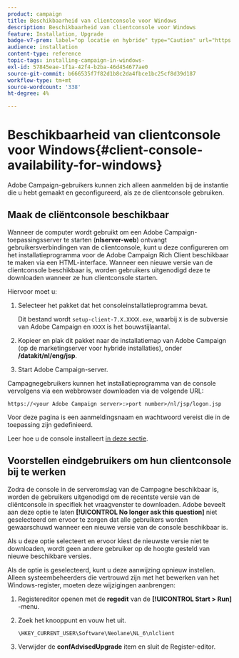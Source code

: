 ```yaml
---
product: campaign
title: Beschikbaarheid van clientconsole voor Windows
description: Beschikbaarheid van clientconsole voor Windows
feature: Installation, Upgrade
badge-v7-prem: label="op locatie en hybride" type="Caution" url="https://experienceleague.adobe.com/docs/campaign-classic/using/installing-campaign-classic/architecture-and-hosting-models/hosting-models-lp/hosting-models.html?lang=nl" tooltip="Alleen van toepassing op on-premise en hybride implementaties"
audience: installation
content-type: reference
topic-tags: installing-campaign-in-windows-
exl-id: 57845eae-1f1a-42f4-b2ba-46d454677ae0
source-git-commit: b666535f7f82d1b8c2da4fbce1bc25cf8d39d187
workflow-type: tm+mt
source-wordcount: '338'
ht-degree: 4%

---
```


# Beschikbaarheid van clientconsole voor Windows{#client-console-availability-for-windows}



Adobe Campaign-gebruikers kunnen zich alleen aanmelden bij de instantie die u hebt gemaakt en geconfigureerd, als ze de clientconsole gebruiken.

## Maak de cliëntconsole beschikbaar

Wanneer de computer wordt gebruikt om een Adobe Campaign-toepassingsserver te starten (**nlserver-web**) ontvangt gebruikersverbindingen van de clientconsole, kunt u deze configureren om het installatieprogramma voor de Adobe Campaign Rich Client beschikbaar te maken via een HTML-interface. Wanneer een nieuwe versie van de clientconsole beschikbaar is, worden gebruikers uitgenodigd deze te downloaden wanneer ze hun clientconsole starten.

Hiervoor moet u:

1. Selecteer het pakket dat het consoleinstallatieprogramma bevat.

   Dit bestand wordt `setup-client-7.X.XXXX.exe`, waarbij `X` is de subversie van Adobe Campaign en `XXXX` is het bouwstijlaantal.

1. Kopieer en plak dit pakket naar de installatiemap van Adobe Campaign (op de marketingserver voor hybride installaties), onder **/datakit/nl/eng/jsp**.
1. Start Adobe Campaign-server.

Campagnegebruikers kunnen het installatieprogramma van de console vervolgens via een webbrowser downloaden via de volgende URL:

```
https://<your Adobe Campaign server>:>port number>/nl/jsp/logon.jsp
```

Voor deze pagina is een aanmeldingsnaam en wachtwoord vereist die in de toepassing zijn gedefinieerd.

Leer hoe u de console installeert [in deze sectie](../../installation/using/installing-the-client-console.md).

## Voorstellen eindgebruikers om hun clientconsole bij te werken

Zodra de console in de serveromslag van de Campagne beschikbaar is, worden de gebruikers uitgenodigd om de recentste versie van de cliëntconsole in specifiek het vraagvenster te downloaden. Adobe beveelt aan deze optie te laten **[!UICONTROL No longer ask this question]** niet geselecteerd om ervoor te zorgen dat alle gebruikers worden gewaarschuwd wanneer een nieuwe versie van de console beschikbaar is.

Als u deze optie selecteert en ervoor kiest de nieuwste versie niet te downloaden, wordt geen andere gebruiker op de hoogte gesteld van nieuwe beschikbare versies.

Als de optie is geselecteerd, kunt u deze aanwijzing opnieuw instellen. Alleen systeembeheerders die vertrouwd zijn met het bewerken van het Windows-register, moeten deze wijzigingen aanbrengen:

1. Registereditor openen met de **regedit** van de **[!UICONTROL Start > Run]** -menu.
1. Zoek het knooppunt en vouw het uit.

   ```
   \HKEY_CURRENT_USER\Software\Neolane\NL_6\nlclient
   ```

1. Verwijder de **confAdvisedUpgrade** item en sluit de Register-editor.
